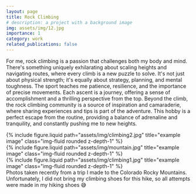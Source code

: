 ```yaml
---
layout: page
title: Rock Climbing
# description: a project with a background image
img: assets/img/12.jpg
importance: 1
category: work
related_publications: false
---
```


For me, rock climbing is a passion that challenges both my body and mind. There's something uniquely exhilarating about scaling heights and navigating routes, where every climb is a new puzzle to solve. It's not just about physical strength; it's equally about strategy, planning, and mental toughness. The sport teaches me patience, resilience, and the importance of precise movements. Each ascent is a journey, offering a sense of accomplishment and a thrilling perspective from the top. Beyond the climb, the rock climbing community is a source of inspiration and camaraderie, where sharing experiences and tips is part of the adventure. This hobby is a perfect escape from the routine, providing a balance of adrenaline and tranquility, and constantly pushing me to new heights.

<div class="row">
    <div class="col-sm mt-3 mt-md-0">
        {% include figure.liquid path="assets/img/climbing2.jpg" title="example image" class="img-fluid rounded z-depth-1" %}
    </div>
    <div class="col-sm mt-3 mt-md-0">
        {% include figure.liquid path="assets/img/mountain.jpg" title="example image" class="img-fluid rounded z-depth-1" %}
    </div>
    <div class="col-sm mt-3 mt-md-0">
        {% include figure.liquid path="assets/img/climbing1.jpg" title="example image" class="img-fluid rounded z-depth-1" %}
    </div>
</div>
<div class="caption">
    Photos taken recently from a trip I made to the Colorado Rocky Mountains. Unfortunately, I did not bring my climbing shoes for this hike, so all attempts were made in my hiking shoes 😅
</div>